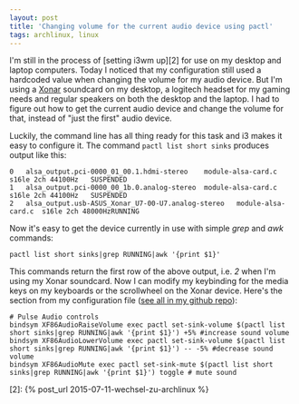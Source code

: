 ```yaml
---
layout: post
title: 'Changing volume for the current audio device using pactl'
tags: archlinux, linux
---
```

I'm still in the process of [setting i3wm up][2] for use on my desktop and laptop computers. Today I noticed that my configuration still used a hardcoded value when changing the volume for my audio device. But I'm using a [Xonar][0] soundcard on my desktop, a logitech headset for my gaming needs and regular speakers on both the desktop and the laptop. I had to figure out how to get the current audio device and change the volume for that, instead of "just the first" audio device.

Luckily, the command line has all thing ready for this task and i3 makes it easy to configure it. The command `pactl list short sinks` produces output like this:

    0	alsa_output.pci-0000_01_00.1.hdmi-stereo	module-alsa-card.c	s16le 2ch 44100Hz	SUSPENDED
    1	alsa_output.pci-0000_00_1b.0.analog-stereo	module-alsa-card.c	s16le 2ch 44100Hz	SUSPENDED
    2	alsa_output.usb-ASUS_Xonar_U7-00-U7.analog-stereo	module-alsa-card.c	s16le 2ch 48000HzRUNNING

Now it's easy to get the device currently in use with simple *grep* and *awk* commands:

    pactl list short sinks|grep RUNNING|awk '{print $1}'

This commands return the first row of the above output, i.e. *2* when I'm using my Xonar soundcard. Now I can modify my keybinding for the media keys on my keyboards or the scrollwheel on the Xonar device. Here's the section from my configuration file ([see all in my github repo][1]):

    # Pulse Audio controls
    bindsym XF86AudioRaiseVolume exec pactl set-sink-volume $(pactl list short sinks|grep RUNNING|awk '{print $1}') +5% #increase sound volume
    bindsym XF86AudioLowerVolume exec pactl set-sink-volume $(pactl list short sinks|grep RUNNING|awk '{print $1}') -- -5% #decrease sound volume
    bindsym XF86AudioMute exec pactl set-sink-mute $(pactl list short sinks|grep RUNNING|awk '{print $1}') toggle # mute sound

[0]: https://www.asus.com/Sound/Xonar_U7/ 
[1]: https://github.com/MoriTanosuke/i3wm-config
[2]: {% post_url 2015-07-11-wechsel-zu-archlinux %}

